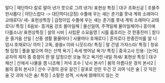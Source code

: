 말다					| 재단하다
칼로 말아 낸가 붓으로 그려 낸가/ 표현상 특징					| 대구
조화신공					| 조물주
헌사롭다					| 야단스럽다 -> 대단하다(긍정)
수풀에 우는 새는 춘기를 못내 계워 소래마다 교태로다/ 새- 표현상특징					| 감정이입
수풀에 우는 새는 춘기를 못내 계워 소래마다 교태로다/ 특징					| 6음보- 흥겨움 강조
물아일체					| 물신일여, 주객일체
물아일체어니 흥이애 다를소냐/ 표현상특징					| 설의
시비					| 사립문
소요음영					| 시를 읇조리는 것
한중진미					| 참다운 즐거움
산일					| 산중 생활
물물마다					| 사물마다
호재로다					| 혼자로다
한중진미를 알 니 업시 호재로다/ 의미					| 고독, 쓸쓸x
이바 니웃드라/ 특징					| 말 건넴
가쟈스라/ 특징					| 청유형
답청					| 풀을 밟으며 하는 산책
욕기					| 속세 벗어남
욕기/ 특징					| 중국고사 인용- [논어] 공자의 제자 중 증점이 한 말
답청으란 오늘 하고 욕기란 내일 하새/ 표현상 특징					| 대구
채산					| 산에서 나물을 캠
나조해					| 저녁
조수					| 낚시
본사1					| 봄의 아름다운 경치
본사2					| 봄의 흥취
본사3					| 산수 구경의 권유
갈건					| 갈포로 만든 두건
갓 괴여 닉은 술					| 갓 익은 술
갓 괴여 닉은 술/ 특징					| 소탈한 성격, 시속에 얽매이지 않는 것
